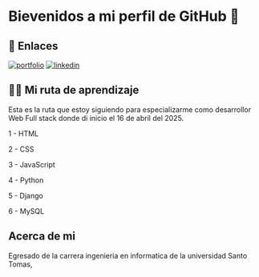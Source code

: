 # Bievenidos a mi perfil de GitHub 👋

## 🔗 Enlaces
[![portfolio](https://img.shields.io/badge/my_portfolio-000?style=for-the-badge&logo=ko-fi&logoColor=white)]()
[![linkedin](https://img.shields.io/badge/linkedin-0A66C2?style=for-the-badge&logo=linkedin&logoColor=white)](https://www.linkedin.com/in/alejandro-arevalo-erices/)

## 🧑‍💻 Mi ruta de aprendizaje
Esta es la ruta que estoy siguiendo para especializarme como desarrollor Web Full stack donde di inicio el 16 de abril del 2025.

1 - HTML

2 - CSS

3 - JavaScript

4 - Python

5 - Django

6 - MySQL

## Acerca de mi

Egresado de la carrera ingenieria en informatica de la universidad Santo Tomas,
